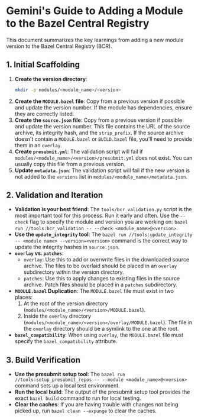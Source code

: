 # Gemini's Guide to Adding a Module to the Bazel Central Registry

This document summarizes the key learnings from adding a new module version to the Bazel Central Registry (BCR).

## 1. Initial Scaffolding

1.  **Create the version directory**:
    ```sh
    mkdir -p modules/<module_name>/<version>
    ```
2.  **Create the `MODULE.bazel` file**: Copy from a previous version if possible and update the version number. If the module has dependencies, ensure they are correctly listed.
3.  **Create the `source.json` file**: Copy from a previous version if possible and update the version number. This file contains the URL of the source archive, its integrity hash, and the `strip_prefix`. If the source archive doesn't contain a `MODULE.bazel` or `BUILD.bazel` file, you'll need to provide them in an `overlay`.
4.  **Create `presubmit.yml`**: The validation script will fail if `modules/<module_name>/<version>/presubmit.yml` does not exist. You can usually copy this file from a previous version.
5.  **Update `metadata.json`**: The validation script will fail if the new version is not added to the `versions` list in `modules/<module_name>/metadata.json`.

## 2. Validation and Iteration

*   **Validation is your best friend**: The `tools/bcr_validation.py` script is the most important tool for this process. Run it early and often. Use the `--check` flag to specify the module and version you are working on: `bazel run //tools:bcr_validation -- --check <module_name>@<version>`.
*   **Use the `update_integrity` tool**: The `bazel run //tools:update_integrity -- <module name> --version=<version>` command is the correct way to update the integrity hashes in `source.json`.
*   **`overlay` vs. `patches`**:
    *   `overlay`: Use this to add or overwrite files in the downloaded source archive. The files to be overlaid should be placed in an `overlay` subdirectory within the version directory.
    *   `patches`: Use this to apply changes to existing files in the source archive. Patch files should be placed in a `patches` subdirectory.
*   **`MODULE.bazel` Duplication**: The `MODULE.bazel` file must exist in two places:
    1.  At the root of the version directory (`modules/<module_name>/<version>/MODULE.bazel`).
    2.  Inside the `overlay` directory (`modules/<module_name>/<version>/overlay/MODULE.bazel`). The file in the `overlay` directory should be a symlink to the one at the root.
*   **`bazel_compatibility`**: When using `overlay`, the `MODULE.bazel` file must specify the `bazel_compatibility` attribute.

## 3. Build Verification

*   **Use the presubmit setup tool**: The `bazel run //tools:setup_presubmit_repos -- --module <module_name>@<version>` command sets up a local test environment.
*   **Run the local build**: The output of the presubmit setup tool provides the exact `bazel build` command to run for local testing.
*   **Clear the caches**: If you are having trouble with changes not being picked up, run `bazel clean --expunge` to clear the caches.

